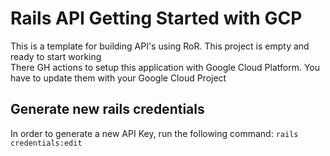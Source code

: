 # Rails API Getting Started with GCP

This is a template for building API's using RoR. This project is empty and ready to start working  
There GH actions to setup this application with Google Cloud Platform. You have to update them with your Google Cloud Project

## Generate new rails credentials

In order to generate a new API Key, run the following command: `rails credentials:edit`
